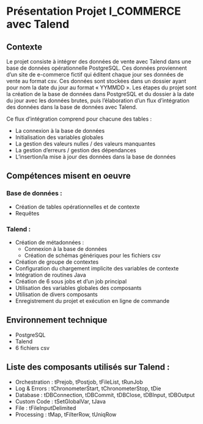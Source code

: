 # Présentation Projet I_COMMERCE avec Talend

## Contexte
Le projet consiste à intégrer des données de vente avec Talend dans une base de données opérationnelle PostgreSQL. Ces données proviennent d’un site de e-commerce fictif qui éditent chaque jour ses données de vente au format csv. Ces données sont stockées dans un dossier ayant pour nom la date du jour au format « YYMMDD ».
Les étapes du projet sont la création de la base de données dans PostgreSQL et du dossier à la date du jour avec les données brutes, puis l’élaboration d’un flux d’intégration des données dans la base de données avec Talend.

Ce flux d’intégration comprend pour chacune des tables :
- La connexion à la base de données
- Initialisation des variables globales
- La gestion des valeurs nulles / des valeurs manquantes
- La gestion d’erreurs / gestion des dépendances
- L’insertion/la mise à jour des données dans la base de données

## Compétences misent en oeuvre

### Base de données :
- Création de tables opérationnelles et de contexte
- Requêtes

### Talend :
- Création de métadonnées :
    - Connexion à la base de données
    - Création de schémas génériques pour les fichiers csv
- Création de groupe de contextes
- Configuration du chargement implicite des variables de contexte
- Intégration de routines Java
- Création de 6 sous jobs et d’un job principal
- Utilisation des variables globales des composants
- Utilisation de divers composants
- Enregistrement du projet et exécution en ligne de commande

## Environnement technique
- PostgreSQL
- Talend
- 6 fichiers csv

## Liste des composants utilisés sur Talend :
- Orchestration : tPrejob, tPostjob, tFileList, tRunJob
- Log & Errors : tChronometerStart, tChronometerStop, tDie
- Database : tDBConnection, tDBCommit, tDBClose, tDBInput, tDBOutput
- Custom Code : tSetGlobalVar, tJava
- File : tFileInputDelimited
- Processing : tMap, tFilterRow, tUniqRow